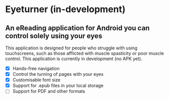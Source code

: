 # Eyeturner (in-development)
## An eReading application for Android you can control solely using your eyes

This application is designed for people who struggle with using touchscreens, such as those afflicted with muscle spasticity or poor muscle control. This application is currently in development (no APK yet).

- [x] Hands-free navigation
- [x] Control the turning of pages with your eyes
- [x] Customisable font size
- [x] Support for .epub files in your local storage 
- [ ] Support for PDF and other formats
